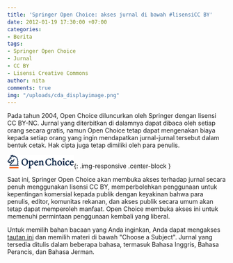 ```yaml
---
title: 'Springer Open Choice: akses jurnal di bawah #lisensiCC BY'
date: 2012-01-19 17:30:00 +07:00
categories:
- Berita
tags:
- Springer Open Choice
- Jurnal
- CC BY
- Lisensi Creative Commons
author: nita
comments: true
img: "/uploads/cda_displayimage.png"
---
```


Pada tahun 2004, Open Choice diluncurkan oleh Springer dengan lisensi CC BY-NC. Jurnal yang diterbitkan di dalamnya dapat dibaca oleh setiap orang secara gratis, namun Open Choice tetap dapat mengenakan biaya kepada setiap orang yang ingin mendapatkan jurnal-jurnal tersebut dalam bentuk cetak. Hak cipta juga tetap dimiliki oleh para penulis.

![cda_displayimage.png](/uploads/cda_displayimage.png){: .img-responsive .center-block }

Saat ini, Springer Open Choice akan membuka akses terhadap jurnal secara penuh menggunakan lisensi CC BY, memperbolehkan penggunaan untuk kepentingan komersial kepada publik dengan keyakinan bahwa para penulis, editor, komunitas rekanan, dan akses publik secara umum akan tetap dapat memperoleh manfaat. Open Choice membuka akses ini untuk memenuhi permintaan penggunaan kembali yang liberal.

Untuk memilih bahan bacaan yang Anda inginkan, Anda dapat mengakses [tautan ini](http://www.springer.com/?SGWID=5-102-0-0-0) dan memilih materi di bawah "Choose a Subject". Jurnal yang tersedia ditulis dalam beberapa bahasa, termasuk Bahasa Inggris, Bahasa Perancis, dan Bahasa Jerman.
